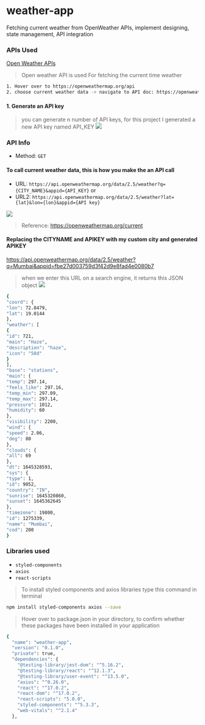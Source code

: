 # weather-app
Fetching current weather from OpenWeather APIs, implement designing, state management, API integration

### APIs Used
[Open Weather APIs](https://openweathermap.org/)
> Open weather API is used For fetching the current time weather 

```bash 
1. Hover over to https://openweathermap.org/api
2. choose current weather data -> navigate to API doc: https://openweathermap.org/current
```
#### 1. Generate an API key 
> you can generate n number of API keys, for this project I generated a new API key named API_KEY 
![](2.PNG)

### API Info
* Method: `GET`
#### To call current weather data, this is how you make the an API call
* URL: `https://api.openweathermap.org/data/2.5/weather?q={CITY_NAME}&appid={API_KEY}`
or 
* URL2: `https://api.openweathermap.org/data/2.5/weather?lat={lat}&lon={lon}&appid={API key}`

![](1.PNG)
> Reference: https://openweathermap.org/current

#### Replacing the CITYNAME and APIKEY with my custom city and generated APIKEY 
https://api.openweathermap.org/data/2.5/weather?q=Mumbai&appid=fbe27d003759d3f42d9e8fad4e0080b7
> when we enter this URL on a search engine, it returns this JSON object 
![](3.PNG)

```bash 
{
"coord": {
"lon": 72.8479,
"lat": 19.0144
},
"weather": [
{
"id": 721,
"main": "Haze",
"description": "haze",
"icon": "50d"
}
],
"base": "stations",
"main": {
"temp": 297.14,
"feels_like": 297.16,
"temp_min": 297.09,
"temp_max": 297.14,
"pressure": 1012,
"humidity": 60
},
"visibility": 2200,
"wind": {
"speed": 2.06,
"deg": 80
},
"clouds": {
"all": 69
},
"dt": 1645328593,
"sys": {
"type": 1,
"id": 9052,
"country": "IN",
"sunrise": 1645320860,
"sunset": 1645362645
},
"timezone": 19800,
"id": 1275339,
"name": "Mumbai",
"cod": 200
}
```
### Libraries used
* `styled-components`
* `axios`
* `react-scripts`

> To install styled components and axios libraries type this command in terminal 
```bash 
npm install styled-components axios --save
```
> Hover over to package.json in your directory, to confirm whether these packages have been installed in your application
```bash 
{
  "name": "weather-app",
  "version": "0.1.0",
  "private": true,
  "dependencies": {
    "@testing-library/jest-dom": "^5.16.2",
    "@testing-library/react": "^12.1.3",
    "@testing-library/user-event": "^13.5.0",
    "axios": "^0.26.0",
    "react": "^17.0.2",
    "react-dom": "^17.0.2",
    "react-scripts": "5.0.0",
    "styled-components": "^5.3.3",
    "web-vitals": "^2.1.4"
  },
```
